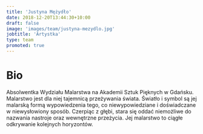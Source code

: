 ```yaml
---
title: 'Justyna Mężydło'
date: 2018-12-20T13:44:30+10:00
draft: false
image: 'images/team/justyna-mezydlo.jpg'
jobtitle: 'Artystka'
type: team
promoted: true
---
```


# Bio

Absolwentka Wydziału Malarstwa na Akademii Sztuk Pięknych w Gdańsku. Malarstwo jest dla niej tajemnicą przeżywania świata. Światło i symbol są jej malarską formą wypowiedzenia tego, co niewypowiedziane i doświadczane w niewysłowiony sposób. Czerpiąc z głębi, stara się oddać niemożliwe do nazwania nastroje oraz wewnętrzne przeżycia. Jej malarstwo to ciągłe odkrywanie kolejnych horyzontów.